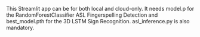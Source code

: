 This Streamlit app can be for both local and cloud-only. It needs model.p for the RandomForestClassifier ASL Fingerspelling Detection and best_model.pth for the 3D LSTM Sign Recognition. 
asl_inference.py is also mandatory. 

